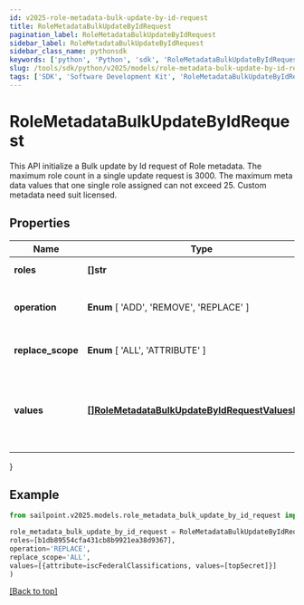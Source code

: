 ```yaml
---
id: v2025-role-metadata-bulk-update-by-id-request
title: RoleMetadataBulkUpdateByIdRequest
pagination_label: RoleMetadataBulkUpdateByIdRequest
sidebar_label: RoleMetadataBulkUpdateByIdRequest
sidebar_class_name: pythonsdk
keywords: ['python', 'Python', 'sdk', 'RoleMetadataBulkUpdateByIdRequest', 'V2025RoleMetadataBulkUpdateByIdRequest'] 
slug: /tools/sdk/python/v2025/models/role-metadata-bulk-update-by-id-request
tags: ['SDK', 'Software Development Kit', 'RoleMetadataBulkUpdateByIdRequest', 'V2025RoleMetadataBulkUpdateByIdRequest']
---
```


# RoleMetadataBulkUpdateByIdRequest

This API initialize a Bulk update by Id request of Role metadata. The maximum role count in a single update request is 3000. The maximum meta data values that one single role assigned can not exceed 25. Custom metadata need suit licensed.

## Properties

Name | Type | Description | Notes
------------ | ------------- | ------------- | -------------
**roles** | **[]str** | Roles' Id to be updated | [required]
**operation** |  **Enum** [  'ADD',    'REMOVE',    'REPLACE' ] | The operation to be performed | [required]
**replace_scope** |  **Enum** [  'ALL',    'ATTRIBUTE' ] | The choice of update scope. | [optional] 
**values** | [**[]RoleMetadataBulkUpdateByIdRequestValuesInner**](role-metadata-bulk-update-by-id-request-values-inner) | The metadata to be updated, including attribute key and value. | [required]
}

## Example

```python
from sailpoint.v2025.models.role_metadata_bulk_update_by_id_request import RoleMetadataBulkUpdateByIdRequest

role_metadata_bulk_update_by_id_request = RoleMetadataBulkUpdateByIdRequest(
roles=[b1db89554cfa431cb8b9921ea38d9367],
operation='REPLACE',
replace_scope='ALL',
values=[{attribute=iscFederalClassifications, values=[topSecret]}]
)

```
[[Back to top]](#) 


